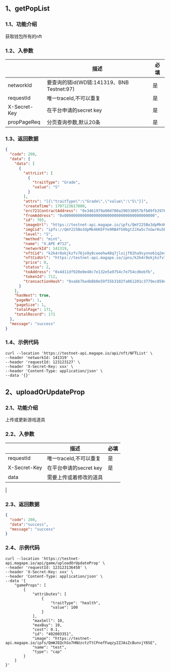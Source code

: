 ## 1、getPopList  
### 1.1、功能介绍
获取钱包所有的nft
### 1.2、入参数
|              | 描述                                   | 必填 |
|--------------|--------------------------------------| --- |
| networkId    | 要查询的链id(WD链:141319 、BNB Testnet:97 ) | 是 |
| requestId    | 唯一traceId,不可以重复                      | 是 |
| X-Secret-Key | 在平台申请的secret key                     | 是 |
| propPageReq  | 分页查询参数,默认20条                         | 是 |

### 1.3、返回数据
```json
{
  "code": 200,
  "data": {
    "data": [
      {
        "attrList": [
          {
            "traitType": "Grade",
            "value": "S"
          }
        ],
        "attrs": "[{\"traitType\":\"Grade\",\"value\":\"S\"}]",
        "createTime": 1707123617000,
        "erc721ContractAddress": "0x3461979a90d700a290338957bfb09fb297694a0e",
        "fromAddress": "0x0000000000000000000000000000000000000000",
        "id": 765,
        "imageUrl": "https://testnet-api.magape.io/ipfs/QmY225Bo3dpMk46KEFYe9RB4TG9bgtZJXw5c7xGwrKu5D5",
        "imgCid": "ipfs://QmY225Bo3dpMk46KEFYe9RB4TG9bgtZJXw5c7xGwrKu5D5",
        "level": "S",
        "method": "mint",
        "name": "X.APE #712",
        "networkId": 141319,
        "nftCid": "k2k4r8okjkzfv76jo9y8ceeehw40q7jlxijf02ha9synne61q2mribop/712",
        "nftCidUrl": "https://testnet-api.magape.io/ipns/k2k4r8okjkzfv76jo9y8ceeehw40q7jlxijf02ha9synne61q2mribop/712",
        "price": 0,
        "status": 2,
        "toAddress": "0x4d11df920e0e48c7e132e5a9754c7e754cd6ebfb",
        "tokenId": 712,
        "transactionHash": "0xabb7ba4b8b0e59f55b3102fa061201c3779ec850e112db52b1a472b1bdd154e4"
      }
    ],
    "hasNext": true,
    "pageNo": 1,
    "pageSize": 1,
    "totalPage": 171,
    "totalRecord": 171
  },
  "message": "success"
}
```
### 1.4、示例代码
```http
curl --location 'https://testnet-api.magape.io/api/nft/NFTList' \
--header 'networkId: 141319' \
--header 'requestId: 123123127' \
--header 'X-Secret-Key: xxx' \
--header 'Content-Type: application/json' \
--data '{}'
```

## 2、uploadOrUpdateProp    
### 2.1、功能介绍
上传或更新游戏道具
### 2.2、入参数
|  | 描述 | 必填 |
| --- | --- | --- |
| requestId | 唯一traceId,不可以重复 | 是 |
| X-Secret-Key | 在平台申请的secret key | 是 |
| data | 需要上传或着修改的道具 | 
 |

### 2.3、返回数据
```json
{
  "code": 200,
  "data":"success",
  "message": "success"
}
```
### 2.4、示例代码
```http
curl --location 'https://testnet-api.magape.io/api/game/uploadOrUpdateProp' \
--header 'requestId: 123123136458' \
--header 'X-Secret-Key: xxx' \
--header 'Content-Type: application/json' \
--data '{
    "gameProps": [
        {
            "attributes": [
                {
                    "traitType": "health",
                    "value": 100
                }
            ],
            "maxSell": 10,
            "maxBuy": 10,
            "cost": 0.1,
            "id": "402003351",
            "image": "https://testnet-api.magape.io/ipfs/QmWJEQchSo7HNUzctzTtCPnefFwqzy2ZJAsZcBunvjY8SE",
            "name": "test",
            "type": "cap"
        }
    ]
}'
```
